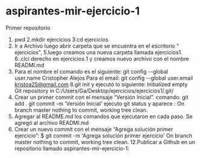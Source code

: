 # aspirantes-mir-ejercicio-1
Primer repositorio
1. pwd
2.mkdir ejercicios
3.cd ejercicios
4. Ir a Archivo luego abrir carpeta que se encuentra en el escritorio " ejercicios", 
5.luego creamos una nueva carpeta llamada ejercicios1.
6..clci derecho en ejercicios 1  y creamos nuevo archivo con el nombre READMI.md
7. Para el nombre el comando es el siguiente: git config --global user.name Cristopher Alejos 
Para el email:  git config --global user.email kristoa25@gmail.com
8.git init y ejecutó lo siguiente:
Initialized empty Git repository in C:/Users/Ga/Desktop/ejercicios/ejercicios1/.git/
9. Crear un primer commit con el mensaje “Versión Inicial”.
comando:
git add .
git commit -m 'Versión Inicial'
ejecuto git status y aparece :
On branch master
nothing to commit, working tree clean.
10. Agregar al README.md los comandos que ejecutaron en cada paso.
Se agregó al archivo READMI.md
11. Crear un nuevo commit con el mensaje “Agrega solución primer ejercicio”:
$ git commit -m 'Agrega solución primer ejercicio'
On branch master
nothing to commit, working tree clean.
12.Publicar a Github en un repositorio llamado aspirantes-mir-ejercicio-1:

